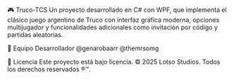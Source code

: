 🎮 Truco-TCS
Un proyecto desarrollado en C# con WPF, que implementa el clásico juego argentino de Truco con interfaz gráfica moderna, opciones multijugador y funcionalidades adicionales como invitación por código y partidas aleatorias.

👥 Equipo Desarrollador
@genarobaarr
@themrsomg

📜 Licencia
Este proyecto está bajo licencia.
© 2025 Lotso Studios. Todos los derechos reservados ®™.
